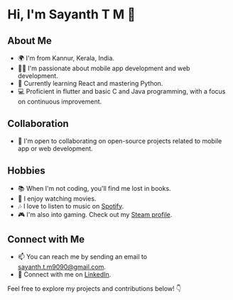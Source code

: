 # Hi, I'm Sayanth T M 👋

## About Me

- 🌍 I'm from Kannur, Kerala, India.
- 👨‍💻 I'm passionate about mobile app development and web development.
- 🌱 Currently learning React and mastering Python.
- 💻 Proficient in flutter and basic C and
 Java programming, with a focus on continuous improvement.

## Collaboration

- 💞️ I'm open to collaborating on open-source projects related to mobile app or web development.

## Hobbies

- 📚 When I'm not coding, you'll find me lost in books.
- 🎥 I enjoy watching movies.
- 🎶 I love to listen to music on [Spotify](https://open.spotify.com/user/200iwi2ev4ilm139cwlqja6ns).
- 🎮 I'm also into gaming. Check out my [Steam profile](https://steamcommunity.com/profiles/76561199091464283/).

## Connect with Me

- 📫 You can reach me by sending an email to [sayanth.t.m9090@gmail.com](mailto:sayanth.t.m9090@gmail.com).
- 🔗 Connect with me on [LinkedIn](https://www.linkedin.com/in/sayanth-t-m-889759218/).

Feel free to explore my projects and contributions below! 👇
